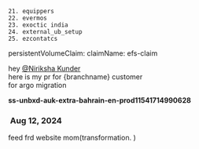 `21. equippers`  
`22. evermos`  
`23. exoctic india`  
`24. external_ub_setup`  
`25. ezcontatcs`


persistentVolumeClaim:
       claimName: efs-claim

hey [@Niriksha Kunder](https://unbxd.slack.com/team/UL7L46ZPY)  
here is my pr for {branchname}
customer  
for argo migration


 **ss-unbxd-auk-extra-bahrain-en-prod11541714990628**
###  Aug 12, 2024
feed
frd
website
mom(transformation. )